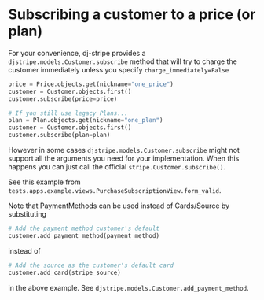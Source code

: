 # Subscribing a customer to a price (or plan)

For your convenience, dj-stripe provides a
`djstripe.models.Customer.subscribe` method that will try to charge the
customer immediately unless you specify `charge_immediately=False`

```py
price = Price.objects.get(nickname="one_price")
customer = Customer.objects.first()
customer.subscribe(price=price)

# If you still use legacy Plans...
plan = Plan.objects.get(nickname="one_plan")
customer = Customer.objects.first()
customer.subscribe(plan=plan)
```

However in some cases `djstripe.models.Customer.subscribe` might not
support all the arguments you need for your implementation. When this
happens you can just call the official `stripe.Customer.subscribe()`.

See this example from
`tests.apps.example.views.PurchaseSubscriptionView.form_valid`.

Note that PaymentMethods can be used instead of Cards/Source by
substituting

```py
# Add the payment method customer's default
customer.add_payment_method(payment_method)
```

instead of

```py
# Add the source as the customer's default card
customer.add_card(stripe_source)
```

in the above example. See `djstripe.models.Customer.add_payment_method`.
